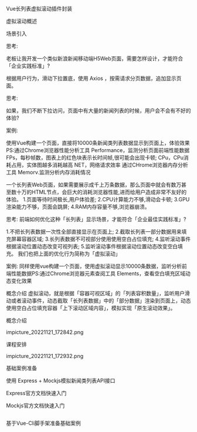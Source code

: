 Vue长列表虚拟滚动插件封装

虚拟滚动概述

场景引入

思考:

老板让我开发一个类似新浪新闻移动端H5Web页面，需要怎样设计，才能符合「企业实践标准」?

根据用户行为，滑动下拉置底，使用 Axios ，按需请求分页数据，追加显示页面。

思考:

如果，我们不断下拉访问，页面中有大量的新闻列表的时候，用户会不会有不好的体验?

案例:

使用Vue构建一个页面，直接将10000条新闻类列表数据显示到页面上，体验效果
PS:通过Chrome浏览器性能分析工具 Performance，监测分析页面前端性能数据
FPs，每秒帧数，图表上的红色块表示长时间帧,很可能会出现卡顿;
CPu，CPu消耗占用，实体图越多消耗越高
NET，网络请求效率
通过CHrome浏览器内存分析工具 Memorv.监测分析内存消耗情况



一个长列表Web页面，如果需要展示成千上万条数据，那么页面中就会有数万甚至数十万的HTML节点，会巨大的消耗浏览器性能,进而给用户造成非常不友好的体验。
1.页面等待时间极长,用户体验差;
2.CPU计算能力不够,滑动会卡顿;
3.GPU渲染能力不够，页面会跳屏;
4.RAM内存容量不够,浏览器崩溃。

思考:
前端如何优化这种「长列表」显示场景，才能符合「企业最佳实践标准」?

1.不把长列表数据一次性全部直接显示在页面上;
2.截取长列表一部分数据用来填充屏幕容器区域;
3.长列表数据不可视部分使用使用空白占位填充;
4.监听滚动事件根据滚动位置动态改变可视列表;
5.监听滚动事件根据滚动位置动态改变空白填充。
我们也把上面的优化行为简称为「虚拟滚动」

案例:
同样使用vue构建一个页面，使用虚拟滚动显示10000条数据，监听分析前端性能数据PS:通过Chrome浏览器元素查阅工具 Elements，查看空白填充区域动态变化效果

概念介绍
虚拟滚动，就是根据「容器可视区域」的「列表容积数量」，监听用户滑动或者滚动事件，动态截取「长列表数据」中的「部分数据」渲染到页面上，动态使用空白占位填充容器「上下滚动区域内容」，模拟实现「原生滚动效果」。

概念介绍

impicture_20221121_172842.png

课程安排

impicture_20221121_172932.png

基础案例准备

使用 Express + Mockjs模拟新闻类列表API接口

Express官方文档快速入门

Mockjs官方文档快速入门
```js
```

基于Vue-Cli脚手架准备基础案例
